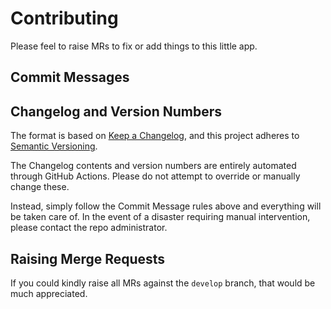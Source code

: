# Contributing

Please feel to raise MRs to fix or add things to this little app.

## Commit Messages

## Changelog and Version Numbers

The format is based on [Keep a Changelog](https://keepachangelog.com/en/1.0.0/),
and this project adheres to [Semantic Versioning](https://semver.org/spec/v2.0.0.html).

The Changelog contents and version numbers are entirely automated through GitHub Actions. Please do not attempt to override or manually change these.

Instead, simply follow the Commit Message rules above and everything will be taken care of. In the event of a disaster requiring manual intervention, please contact the repo administrator.

## Raising Merge Requests

If you could kindly raise all MRs against the `develop` branch, that would be much appreciated.